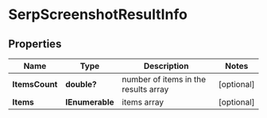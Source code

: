 # SerpScreenshotResultInfo


## Properties

| Name | Type | Description | Notes |
|------------ | ------------- | ------------- | -------------|
**ItemsCount** | **double?** | number of items in the results array |[optional]|
**Items** | **IEnumerable<ScreenshotItem>** | items array |[optional]|